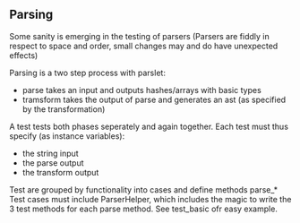 Parsing
-------

Some sanity is emerging in the testing of parsers 
    (Parsers are fiddly in respect to space and order, small changes may and do have unexpected effects)

Parsing is a two step process with parslet:
  - parse takes an input and outputs hashes/arrays with basic types
  - tramsform takes the output of parse and generates an ast (as specified by the transformation)

A test tests both phases seperately and again together.
Each test must thus specify (as instance variables):
- the string input
- the parse output
- the transform output

Test are grouped by functionality into cases and define methods parse_*
Test cases must include ParserHelper, which includes the magic to write the 3 test methods for each 
parse method. See test_basic ofr easy example.
